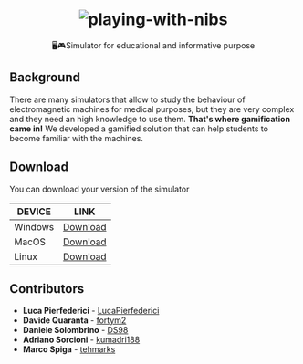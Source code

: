 <h1 align="center">
 <img src="https://drive.google.com/uc?export=view&id=19JhchsBpcHoRNldE2Thy8q40xOjONN92" alt="playing-with-nibs" /></a>
</h1>
<div align="center">
   🖥️🎮Simulator for educational and informative purpose
</div>

## Background

There are many simulators that allow to study the behaviour of electromagnetic machines for medical purposes, but they are very complex and they need an high knowledge to use them.
**That's where gamification came in!**
We developed a gamified solution that can help students to become familiar with  the machines.

## Download

You can download your version of the simulator

| DEVICE  | LINK |
| ------- | --- |
| Windows | [Download](#) |
| MacOS   | [Download](#) |
| Linux   | [Download](#) |

## Contributors
* **Luca Pierfederici** - [LucaPierfederici](https://github.com/LucaPierfederici)
* **Davide Quaranta** - [fortym2](https://github.com/fortym2)
* **Daniele Solombrino** - [DS98](https://github.com/DS98)
* **Adriano Sorcioni** - [kumadri188](https://github.com/kumadri188)
* **Marco Spiga** - [tehmarks](https://github.com/tehmarks)